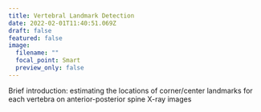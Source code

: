```yaml
---
title: Vertebral Landmark Detection
date: 2022-02-01T11:40:51.069Z
draft: false
featured: false
image:
  filename: ""
  focal_point: Smart
  preview_only: false
---
```

Brief introduction: estimating the locations of corner/center landmarks for each vertebra on anterior-posterior spine X-ray images